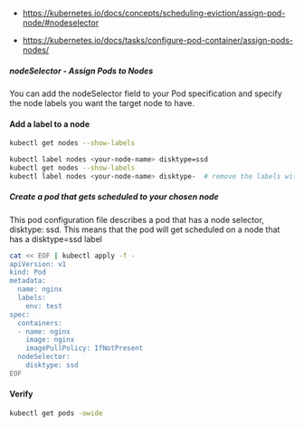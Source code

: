- https://kubernetes.io/docs/concepts/scheduling-eviction/assign-pod-node/#nodeselector

- https://kubernetes.io/docs/tasks/configure-pod-container/assign-pods-nodes/

##### nodeSelector - Assign Pods to Nodes

 You can add the nodeSelector field to your Pod specification and specify the node labels you want the target node to have.

#### Add a label to a node
``````sh
kubectl get nodes --show-labels

kubectl label nodes <your-node-name> disktype=ssd
kubectl get nodes --show-labels
kubectl label nodes <your-node-name> disktype-  # remove the labels with the key

``````
##### Create a pod that gets scheduled to your chosen node
This pod configuration file describes a pod that has a node selector, disktype: ssd. This means that the pod will get scheduled on a node that has a disktype=ssd label

``````sh
cat << EOF | kubectl apply -f -
apiVersion: v1
kind: Pod
metadata:
  name: nginx
  labels:
    env: test
spec:
  containers:
  - name: nginx
    image: nginx
    imagePullPolicy: IfNotPresent
  nodeSelector:
    disktype: ssd
EOF

``````
#### Verify
``````sh
kubectl get pods -owide

``````
